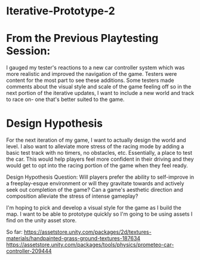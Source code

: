 # Iterative-Prototype-2


 # From the Previous Playtesting Session:
 
 I gauged my tester's reactions to a new car controller system which was more realistic and improved the navigation of the game. Testers were content for the most part  to see these additions. Some testers made comments about the visual style and scale of the game feeling off so in the next portion of the iterative updates, I want to include a new world and track to race on- one that's better suited to the game. 

# Design Hypothesis

 For the next iteration of my game, I want to actually design the world and level. I also want to alleviate more stress of the racing mode
 by adding a basic test track with no timers, no obstacles, etc. Essentially, a place to test the car.
 This would help players feel more confident in their driving and they would get to opt into the racing portion of the game when they feel ready. 

Design Hypothesis Question: Will players prefer the ability to self-improve in a freeplay-esque environment or will they gravitate towards and actively seek out completion of the game? Can a game's aesthetic direction and composition alleviate the stress of intense gameplay?

I'm hoping to pick and develop a visual style for the game as I build the map. I want to be able to prototype quickly so I'm going to be using assets I find on the unity asset store. 

So far:
https://assetstore.unity.com/packages/2d/textures-materials/handpainted-grass-ground-textures-187634
https://assetstore.unity.com/packages/tools/physics/prometeo-car-controller-209444


